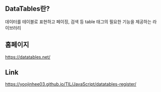 ## DataTables란?
데이터를 테이블로 표현하고 페이징, 검색 등 table 태그의 필요한 기능을 제공하는 라이브러리
## 홈페이지
https://datatables.net/
## Link
https://yoojinhee03.github.io/TIL/JavaScript/datatables-register/
